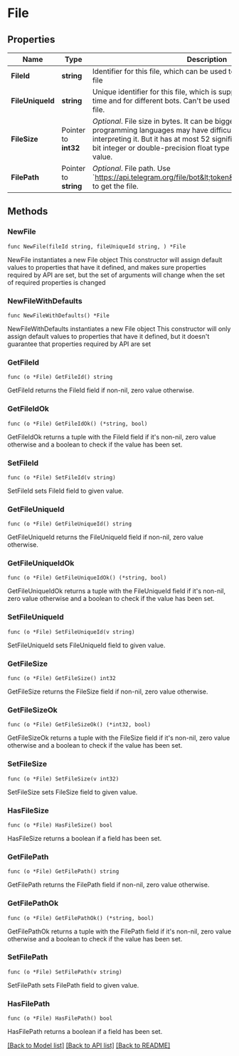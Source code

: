 # File

## Properties

Name | Type | Description | Notes
------------ | ------------- | ------------- | -------------
**FileId** | **string** | Identifier for this file, which can be used to download or reuse the file | 
**FileUniqueId** | **string** | Unique identifier for this file, which is supposed to be the same over time and for different bots. Can&#39;t be used to download or reuse the file. | 
**FileSize** | Pointer to **int32** | *Optional*. File size in bytes. It can be bigger than 2^31 and some programming languages may have difficulty/silent defects in interpreting it. But it has at most 52 significant bits, so a signed 64-bit integer or double-precision float type are safe for storing this value. | [optional] 
**FilePath** | Pointer to **string** | *Optional*. File path. Use &#x60;https://api.telegram.org/file/bot&lt;token&gt;/&lt;file_path&gt;&#x60; to get the file. | [optional] 

## Methods

### NewFile

`func NewFile(fileId string, fileUniqueId string, ) *File`

NewFile instantiates a new File object
This constructor will assign default values to properties that have it defined,
and makes sure properties required by API are set, but the set of arguments
will change when the set of required properties is changed

### NewFileWithDefaults

`func NewFileWithDefaults() *File`

NewFileWithDefaults instantiates a new File object
This constructor will only assign default values to properties that have it defined,
but it doesn't guarantee that properties required by API are set

### GetFileId

`func (o *File) GetFileId() string`

GetFileId returns the FileId field if non-nil, zero value otherwise.

### GetFileIdOk

`func (o *File) GetFileIdOk() (*string, bool)`

GetFileIdOk returns a tuple with the FileId field if it's non-nil, zero value otherwise
and a boolean to check if the value has been set.

### SetFileId

`func (o *File) SetFileId(v string)`

SetFileId sets FileId field to given value.


### GetFileUniqueId

`func (o *File) GetFileUniqueId() string`

GetFileUniqueId returns the FileUniqueId field if non-nil, zero value otherwise.

### GetFileUniqueIdOk

`func (o *File) GetFileUniqueIdOk() (*string, bool)`

GetFileUniqueIdOk returns a tuple with the FileUniqueId field if it's non-nil, zero value otherwise
and a boolean to check if the value has been set.

### SetFileUniqueId

`func (o *File) SetFileUniqueId(v string)`

SetFileUniqueId sets FileUniqueId field to given value.


### GetFileSize

`func (o *File) GetFileSize() int32`

GetFileSize returns the FileSize field if non-nil, zero value otherwise.

### GetFileSizeOk

`func (o *File) GetFileSizeOk() (*int32, bool)`

GetFileSizeOk returns a tuple with the FileSize field if it's non-nil, zero value otherwise
and a boolean to check if the value has been set.

### SetFileSize

`func (o *File) SetFileSize(v int32)`

SetFileSize sets FileSize field to given value.

### HasFileSize

`func (o *File) HasFileSize() bool`

HasFileSize returns a boolean if a field has been set.

### GetFilePath

`func (o *File) GetFilePath() string`

GetFilePath returns the FilePath field if non-nil, zero value otherwise.

### GetFilePathOk

`func (o *File) GetFilePathOk() (*string, bool)`

GetFilePathOk returns a tuple with the FilePath field if it's non-nil, zero value otherwise
and a boolean to check if the value has been set.

### SetFilePath

`func (o *File) SetFilePath(v string)`

SetFilePath sets FilePath field to given value.

### HasFilePath

`func (o *File) HasFilePath() bool`

HasFilePath returns a boolean if a field has been set.


[[Back to Model list]](../README.md#documentation-for-models) [[Back to API list]](../README.md#documentation-for-api-endpoints) [[Back to README]](../README.md)


